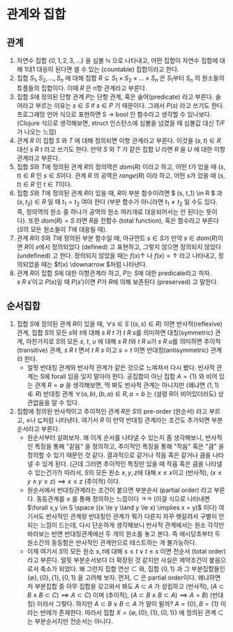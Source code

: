 # 관계와 집합

## 관계

1. 자연수 집합 $\{0,1,2,3,...\}$ 을 심볼 $\mathbb{N}$ 으로 나타내고, 어떤 집합이 자연수 집합에 대해 1대1 대응이 된다면 셀 수 있는 (countable) 집합이라고 한다.
2. 집합 $S_1, S_2, ..., S_n$ 에 대해 집합 $R \subseteq S_1 \times S_2 \times ... \times S_n$ 은 $S_1$부터 $S_n$ 의 원소들의 튜플들의 집합이다. 이때 $R$ 은 n항 관계라고 부른다.
3. 집합 $S$에 정의된 단항 관계 $P$는 단항 관계, 혹은 술어(predicate) 라고 부른다. 술어라고 부르는 이유는 $s \in S \  \text{if} \ s \in P$ 기 때문이다. 그래서 $P(s)$ 라고 쓰기도 한다. 프로그래밍 언어 식으로 표현하면 S -> bool 인 함수라고 생각할 수 있나보다. (Clojure 식으로 생각해보면, struct 인스턴스에 심볼을 넘겼을 때 심볼값 대신 T/F가 나오는 느낌)
4. 관계 $R$ 이 집합 $S$ 와 $T$ 에 대해 정의되면 이항 관계라고 부른다. 이것을 $(s,t) \in R$ 대신 $s\ R\ t$ 라고 쓰기도 한다. 만약 $S$ 와 $T$ 가 같은 집합 $U$ 라면 $R$ 을 $U$ 에 대한 이항 관계라고 부른다.
5. 집합 $S$와 $T$에 정의된 관계 $R$의 정의역은 $dom(R)$ 이라고 하고, 어떤 $t$가 있을 때 $(s,t) \in R$ 인 $s \in S$이다. 관계 $R$ 의 공역은 $range(R)$ 이라 하고, 어떤 $s$가 있을 때 $(s,t) \in R$ 인 $t \in T$이다.
6. 집합 $S$와 $T$에 정의된 관계 $R$이 있을 때, $R$이 부분 함수이려면 $
(s, t_1) \in R
$ 과 $(s,t_2) \in R$ 일 때 $t_1 = t_2$ 여야 한다 (부분 함수가 아니라면 $t_1 \neq t_2$ 일 수도 있다. 즉, 정의역의 원소 중 하나가 공역의 원소 여러개로 대응되어서는 안 된다는 뜻이다). 또한  $dom(R) = S$ 라면 $R$을 전함수 (total function), 혹은 함수라고 부른다 ($S$의 모든 원소들이 $T$에 대응될 때).
7. 관계 $R$이 $S$와 $T$에 정의된 부분 함수일 때, 아규먼트 $s \in S$가 만약 $s \in dom(R)$이면 $R$이 $s$에서 정의되었다 (defined) 고 표현하고, 그렇지 않으면 정의되지 않았다 (undefined) 고 한다. 정의되지 않았을 때는 $f(x) \uparrow$ 나 $f(x) = \uparrow$ 라고 나타내고, 정의되었을 때는 $f(x) \downarrow
$처럼 나타낸다.
8. 관계 $R$이 집합 $S$에 대한 이항관계라 하고, $P$는 $S$에 대한 predicate라고 하자. $s\ R\ s'$이고 $P(s)$일 때 $P(s')$이면 $P$가 $R$에 의해 보존된다 (preserved) 고 말한다.

## 순서집합

1. 집합 $S$에 정의된 관계 $R$이 있을 때, $\forall s \in S\ ((s,s) \in R)$ 이면 반사적(reflexive) 관계, 집합 $S$의 모든 $s$와 $t$에 대해 $s\ R\ t$ 가 $t\ R\ s$를 의미하면 대칭(symmetric) 관계, 마찬가지로 $S$의 모든 $s$, $t$, $u$ 에 대해 $s\ R\ t$와 $t\ R\ u$가 $s\ R\ u$를 의미하면 추이적(transitive) 관계, $s\ R\ t$ 면서 $t\ R\ s$ 이고  $s = t$ 이면 반대칭(antisymmetric) 관계라 한다.
    - 얼핏 반대칭 관계와 반사적 관계가 같은 것으로 느껴져서 다시 봤다. 반사적 관계는 S에 forall 임을 잊지 말아야 한다. 공집합이 아닌 집합 $A = \{1\}$ 와 비어 있는 관계 $R = \emptyset$ 을 생각해보면, 딱 봐도 반사적 관계는 아니지만 (왜냐면 $(1, 1) \notin R$) 반대칭 관계 $\forall (a,b),(b,a) \in R, a = b$ 는 (설령 R이 비어있더라도) 상관없음을 알 수 있다.
2. 집합에 정의된 반사적이고 추이적인 관계 $R$은 $S$의 pre-order (원순서) 라고 부르고, $\le$나  $\sqsubseteq$처럼 나타낸다. 여기서 $R$ 이 만약 반대칭 관계라는 조건도 추가되면 부분순서라고 부른다.
    - 원순서부터 살펴보자. 왜 이게 순서를 나타낼 수 있는지 좀 생각해보니, 반사적인 특징을 통해 "같음" 을 정의하고, 추이적인 특징을 통해 "작음" 혹은 "큼" 을 정의할 수 있기 때문인 것 같다. 결과적으로 같거나 작음 혹은 같거나 큼을 나타낼 수 있게 된다. (근데 그러면 추이적인 특징만 있을 때 작음 혹은 큼을 나타낼 수 있는건가?) 따라서, $S$의 모든 원소 $x, y, z$에 대해 $x \le x$이고 (반사적), $(x \le y \land y \le z) \implies x \le z$ (추이적) 이다.
    - 원순서에서 반대칭관계라는 조건이 붙으면 부분순서 (partial order) 라고 부른다. 동등관계를 $\le$ 를 통해 정의하는 느낌이다 ㅋㅋ (이걸 식으로 나타내면 $\forall x,y \in S \space ((x \le y \land y \le x) \implies x = y)$ 이다) 여기서도 반사적인 관계랑 반대칭인 관계가 뭐가 다른지 자꾸 헷갈려서 구별이 안되는 느낌이 드는데, 다시 단순하게 생각해보니 반사적 관계에서는 원소 각각만 바라보는 반면 반대칭관계에선 두 개의 원소를 놓고 본다. 즉 애시당초부터 두 원소간의 동등함은 반사적인 관계만으로 테스트하는 게 불가능하다.
    - 이제 여기서 $S$의 모든 원소 $s, t$에 대해 $s \le t \lor t \le s$ 이면 전순서 (total order) 라고 부른다. 얼핏 부분순서보다 더 확장된 것 같지만 사실은 제약조건이 붙음으로서 축소가 되었다. 왜 그런지 집합 연산 $\subset$ 와, 집합 $\{0, 1\}$ 과 그 부분집합들인 $\{\emptyset\}, \{0\}, \{1\}, \{0, 1\}$ 을 고려해 보자. 먼저, $\subset$ 은 partial order이다. 왜냐하면 저 부분집합 중 아무 집합을 갖고와서 봐도 $A \subset A$ 가 성립하고 (반사적), $(A \subset B \land B \subset C) \implies A \subset C)$ 이며 (추이적), $(A \subset B \land B \subset A) \implies A = B)$ (반대칭) 이라서 그렇다. 하지만 $A \subset B \lor B \subset A$ 가 말이 될까? $A = \{0\}, B = \{1\}$ 이라는 반례가 존재한다. 따라서 집합 $X = \{\emptyset, \{0\}, \{1\}, \{0,1\}\}$ 에 정의된 관계 $\subset$ 는 부분순서지만 전순서는 아니다.